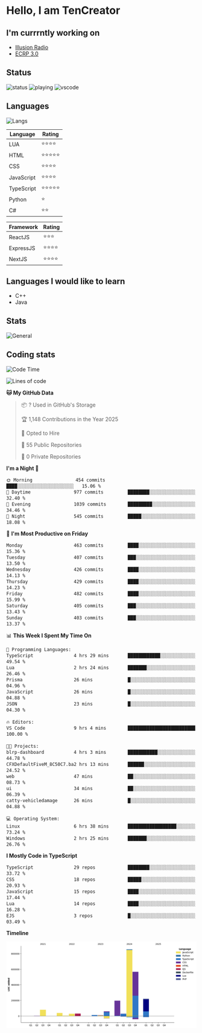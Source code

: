 # Hello, I am TenCreator

## I'm currrntly working on
- [Illusion Radio](https://illusionradio.co.uk/)
- [ECRP 3.0](http://github.com/Emerald-Coast-Roleplay/)

## Status
![status](https://api.statusbadges.me/badge/status/518334475038359555?simple=true&style=for-the-badge)
![playing](https://api.statusbadges.me/badge/playing/518334475038359555?style=for-the-badge)
![vscode](https://api.statusbadges.me/badge/vscode/518334475038359555?style=for-the-badge)

## Languages
![Langs](https://github-readme-stats.vercel.app/api/top-langs/?username=tencreator&layout=compact&theme=radical)


|Language|Rating|
|--------|------|
|LUA|⭐️⭐️⭐️⭐️|
|HTML|⭐️⭐️⭐️⭐️⭐️|
|CSS|⭐️⭐️⭐️⭐️|
|JavaScript|⭐️⭐️⭐️⭐️|
|TypeScript|⭐️⭐️⭐️⭐️⭐️|
|Python|⭐️|
|C#|⭐️⭐️ |

|Framework|Rating|
|--------|------|
|ReactJS|⭐️⭐️⭐|
|ExpressJS|⭐️⭐️⭐️⭐️|
|NextJS|⭐️⭐️⭐⭐️|

## Languages I would like to learn
- C++
- Java

## Stats
![General](https://github-readme-stats.vercel.app/api?username=tencreator&show_icons=true&theme=radical)

## Coding stats

<!--START_SECTION:waka-->
![Code Time](http://img.shields.io/badge/Code%20Time-494%20hrs%2055%20mins-blue)

![Lines of code](https://img.shields.io/badge/From%20Hello%20World%20I%27ve%20Written-2.1%20million%20lines%20of%20code-blue)

**🐱 My GitHub Data** 

> 📦 ? Used in GitHub's Storage 
 > 
> 🏆 1,148 Contributions in the Year 2025
 > 
> 💼 Opted to Hire
 > 
> 📜 55 Public Repositories 
 > 
> 🔑 0 Private Repositories 
 > 
**I'm a Night 🦉** 

```text
🌞 Morning                454 commits         ████░░░░░░░░░░░░░░░░░░░░░   15.06 % 
🌆 Daytime                977 commits         ████████░░░░░░░░░░░░░░░░░   32.40 % 
🌃 Evening                1039 commits        █████████░░░░░░░░░░░░░░░░   34.46 % 
🌙 Night                  545 commits         █████░░░░░░░░░░░░░░░░░░░░   18.08 % 
```
📅 **I'm Most Productive on Friday** 

```text
Monday                   463 commits         ████░░░░░░░░░░░░░░░░░░░░░   15.36 % 
Tuesday                  407 commits         ███░░░░░░░░░░░░░░░░░░░░░░   13.50 % 
Wednesday                426 commits         ████░░░░░░░░░░░░░░░░░░░░░   14.13 % 
Thursday                 429 commits         ████░░░░░░░░░░░░░░░░░░░░░   14.23 % 
Friday                   482 commits         ████░░░░░░░░░░░░░░░░░░░░░   15.99 % 
Saturday                 405 commits         ███░░░░░░░░░░░░░░░░░░░░░░   13.43 % 
Sunday                   403 commits         ███░░░░░░░░░░░░░░░░░░░░░░   13.37 % 
```


📊 **This Week I Spent My Time On** 

```text
💬 Programming Languages: 
TypeScript               4 hrs 29 mins       ████████████░░░░░░░░░░░░░   49.54 % 
Lua                      2 hrs 24 mins       ███████░░░░░░░░░░░░░░░░░░   26.46 % 
Prisma                   26 mins             █░░░░░░░░░░░░░░░░░░░░░░░░   04.96 % 
JavaScript               26 mins             █░░░░░░░░░░░░░░░░░░░░░░░░   04.88 % 
JSON                     23 mins             █░░░░░░░░░░░░░░░░░░░░░░░░   04.30 % 

🔥 Editors: 
VS Code                  9 hrs 4 mins        █████████████████████████   100.00 % 

🐱‍💻 Projects: 
blrp-dashboard           4 hrs 3 mins        ███████████░░░░░░░░░░░░░░   44.78 % 
CFXDefaultFiveM_8C50C7.ba2 hrs 13 mins       ██████░░░░░░░░░░░░░░░░░░░   24.52 % 
web                      47 mins             ██░░░░░░░░░░░░░░░░░░░░░░░   08.73 % 
ui                       34 mins             ██░░░░░░░░░░░░░░░░░░░░░░░   06.39 % 
catty-vehicledamage      26 mins             █░░░░░░░░░░░░░░░░░░░░░░░░   04.88 % 

💻 Operating System: 
Linux                    6 hrs 38 mins       ██████████████████░░░░░░░   73.24 % 
Windows                  2 hrs 25 mins       ███████░░░░░░░░░░░░░░░░░░   26.76 % 
```

**I Mostly Code in TypeScript** 

```text
TypeScript               29 repos            ████████░░░░░░░░░░░░░░░░░   33.72 % 
CSS                      18 repos            █████░░░░░░░░░░░░░░░░░░░░   20.93 % 
JavaScript               15 repos            ████░░░░░░░░░░░░░░░░░░░░░   17.44 % 
Lua                      14 repos            ████░░░░░░░░░░░░░░░░░░░░░   16.28 % 
EJS                      3 repos             █░░░░░░░░░░░░░░░░░░░░░░░░   03.49 % 
```



**Timeline**

![Lines of Code chart](https://raw.githubusercontent.com/tencreator/tencreator/main/assets/bar_graph.png)


<!--END_SECTION:waka-->
